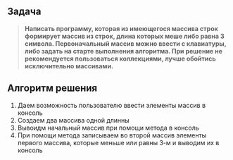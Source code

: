 ## Задача
> **Написать программу, которая из имеющегося массива строк формирует массив из строк, длина которых меше либо равна 3 символа. Первоначальный массив можно ввести с клавиатуры, либо задать на старте выполнения алгоритма. При решение не рекомендуется пользоваться коллекциями, лучше обойтись исключительно массивами.**

## Алгоритм решения
1. Даем возможность пользователю ввести элементы массив в консоль
2. Создаем два массива одной длинны
3. Вывоидм начальный массив при помощи метода в консоль
4. При помощи метода записываем во второй массив элементы первого массива, которые меньше или равны 3-м и выводим их в консоль
